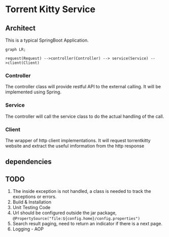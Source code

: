 # Torrent Kitty Service

## Architect

This is a typical SpringBoot Application. 

```mermaid
graph LR;

request(Request) -->controller(Controller) --> service(Service) -->client(Client)
```

### Controller

The controller class will provide restful API to the external calling. It will be implemented using Spring.

### Service

The controller will call the service class to do the actual handling of the call.

### Client

The wrapper of http client implementations. It will request torrentkitty website and extract the useful imformation from
the http response


## dependencies

## TODO

1. The inside exception is not handled, a class is needed to track the exceptions or errors.
2. Build & Installation
3. Unit Testing Code
4. Url should be configured outside the jar package, `@PropertySource("file:${config.home}/config.properties")`
5. Search result paging, need to return an indicator if there is a next page.
6. Logging - AOP
